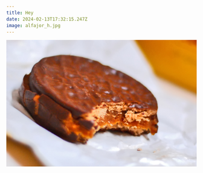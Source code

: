 ```yaml
---
title: Hey
date: 2024-02-13T17:32:15.247Z
image: alfajor_h.jpg
---
```

![](alfajor_h.jpg "alphajor")
